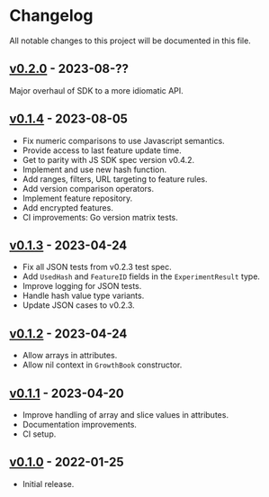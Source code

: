 # Changelog

All notable changes to this project will be documented in this file.

## [v0.2.0](https://pkg.go.dev/github.com/growthbook/growthbook-golang@v0.2.0) - 2023-08-??

Major overhaul of SDK to a more idiomatic API.


## [v0.1.4](https://pkg.go.dev/github.com/growthbook/growthbook-golang@v0.1.4) - 2023-08-05

- Fix numeric comparisons to use Javascript semantics.
- Provide access to last feature update time.
- Get to parity with JS SDK spec version v0.4.2.
- Implement and use new hash function.
- Add ranges, filters, URL targeting to feature rules.
- Add version comparison operators.
- Implement feature repository.
- Add encrypted features.
- CI improvements: Go version matrix tests.


## [v0.1.3](https://pkg.go.dev/github.com/growthbook/growthbook-golang@v0.1.3) - 2023-04-24

- Fix all JSON tests from v0.2.3 test spec.
- Add `UsedHash` and `FeatureID` fields in the `ExperimentResult` type.
- Improve logging for JSON tests.
- Handle hash value type variants.
- Update JSON cases to v0.2.3.


## [v0.1.2](https://pkg.go.dev/github.com/growthbook/growthbook-golang@v0.1.2) - 2023-04-24

- Allow arrays in attributes.
- Allow nil context in `GrowthBook` constructor.
    

## [v0.1.1](https://pkg.go.dev/github.com/growthbook/growthbook-golang@v0.1.1) - 2023-04-20

- Improve handling of array and slice values in attributes.
- Documentation improvements.
- CI setup.


## [v0.1.0](https://pkg.go.dev/github.com/growthbook/growthbook-golang@v0.1.0) - 2022-01-25

- Initial release.
